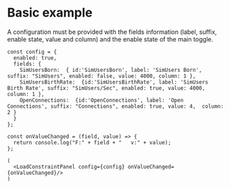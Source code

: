 # Basic example
A configuration must be provided with the fields information (label, suffix, enable state, value and column) and the enable state of the main toggle.

  ```
  const config = {
    enabled: true,
    fields: {
      SimUsersBorn:  { id:'SimUsersBorn', label: 'SimUsers Born', suffix: "SimUsers", enabled: false, value: 4000, column: 1 },
      SimUsersBirthRate:  {id:'SimUsersBirthRate', label: 'SimUsers Birth Rate', suffix: "SimUsers/Sec", enabled: true, value: 4000, column: 1 },
      OpenConnections:  {id:'OpenConnections', label: 'Open Connections', suffix: "Connections", enabled: true, value: 4,  column: 2 }
    }
  };

  const onValueChanged = (field, value) => {
    return console.log("F:" + field + "   v:" + value);
  };

  (
    <LoadConstraintPanel config={config} onValueChanged={onValueChanged}/>
  )
  ```
